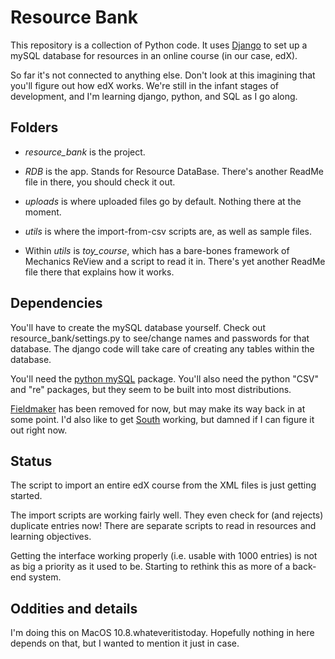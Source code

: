 Resource Bank
====================

This repository is a collection of Python code. It uses [Django](https://docs.djangoproject.com/en/1.5/) to set up a mySQL database for resources in an online course (in our case, edX).

So far it's not connected to anything else. Don't look at this imagining that you'll figure out how edX works. We're still in the infant stages of development, and I'm learning django, python, and SQL as I go along.

Folders
--------

* *resource_bank* is the project.

* *RDB* is the app. Stands for Resource DataBase. There's another ReadMe file in there, you should check it out.

* *uploads* is where uploaded files go by default. Nothing there at the moment.

* *utils* is where the import-from-csv scripts are, as well as sample files.
 * Within *utils* is *toy_course*, which has a bare-bones framework of Mechanics ReView and a script to read it in. There's yet another ReadMe file there that explains how it works.

Dependencies
--------------

You'll have to create the mySQL database yourself. Check out resource_bank/settings.py to see/change names and passwords for that database. The django code will take care of creating any tables within the database.

You'll need the [python mySQL](http://sourceforge.net/projects/mysql-python/) package. You'll also need the python "CSV" and "re" packages, but they seem to be built into most distributions.

[Fieldmaker](https://django-fieldmaker.readthedocs.org/en/latest/index.html) has been removed for now, but may make its way back in at some point. I'd also like to get [South](http://south.aeracode.org/) working, but damned if I can figure it out right now.

Status
--------

The script to import an entire edX course from the XML files is just getting started.

The import scripts are working fairly well. They even check for (and rejects) duplicate entries now! There are separate scripts to read in resources and learning objectives.

Getting the interface working properly (i.e. usable with 1000 entries) is not as big a priority as it used to be. Starting to rethink this as more of a back-end system.

Oddities and details
--------------------

I'm doing this on MacOS 10.8.whateveritistoday. Hopefully nothing in here depends on that, but I wanted to mention it just in case.
